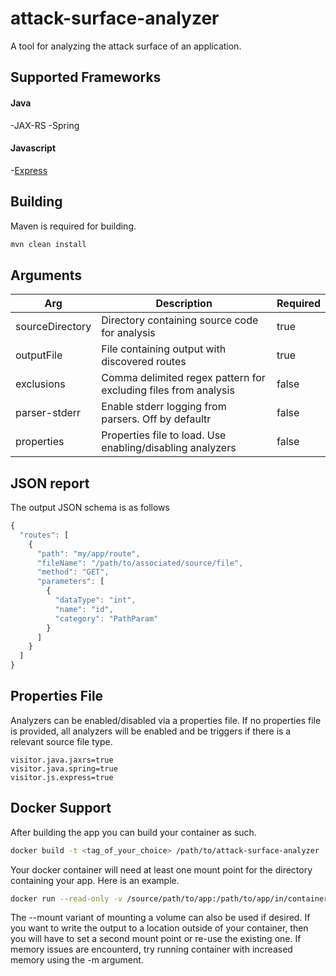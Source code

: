 # attack-surface-analyzer
A tool for analyzing the attack surface of an application.

## Supported Frameworks
#### Java 
-JAX-RS
-Spring
#### Javascript 
-[Express](https://expressjs.com/)

## Building
Maven is required for building.
```bash
mvn clean install
```

## Arguments
Arg | Description | Required
------ | ------ | ------
sourceDirectory | Directory containing source code for analysis | true
outputFile | File containing output with discovered routes | true
exclusions | Comma delimited regex pattern for excluding files from analysis | false
parser-stderr | Enable stderr logging from parsers. Off by defaultr | false
properties | Properties file to load. Use enabling/disabling analyzers | false

## JSON report
The output JSON schema is as follows
```Javascript
{
  "routes": [
    {
      "path": "my/app/route",
      "fileName": "/path/to/associated/source/file",
      "method": "GET",
      "parameters": [
        {
          "dataType": "int",
          "name": "id",
          "category": "PathParam"
        }
      ]
    }
  ]
}
```

## Properties File
Analyzers can be enabled/disabled via a properties file. If no properties file is provided, all analyzers will be enabled and be triggers if there is a relevant source file type.

```Properties
visitor.java.jaxrs=true
visitor.java.spring=true
visitor.js.express=true
```

## Docker Support
After building the app you can build your container as such.

```bash
docker build -t <tag_of_your_choice> /path/to/attack-surface-analyzer
```

Your docker container will need at least one mount point for the directory containing your app. Here is an example.
```bash
docker run --read-only -v /source/path/to/app:/path/to/app/in/container -it <tag_built_with> -sourceDirectory /path/to/app/in/container -outputFile output.json -exclusions .*test.*
```
The --mount variant of mounting a volume can also be used if desired. If you want to write the output to a location outside of your container, then you will have to set a second mount point or re-use the existing one. If memory issues are encounterd, try running container with increased memory using the -m argument.
